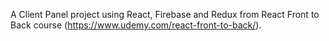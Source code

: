 A Client Panel project using React, Firebase and Redux from React Front to Back course (https://www.udemy.com/react-front-to-back/).

